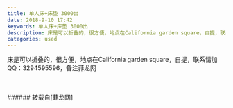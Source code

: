 ```yaml
---
title: 单人床+床垫 3000出
date: 2018-9-10 17:42
keywords: 单人床+床垫 3000出
description: 床是可以折叠的，很方便，地点在California garden square，自提，联系请加QQ：3294595596，备注菲龙网
categories: used
---
```

<td class="t_f" id="postmessage_1770022">

床是可以折叠的，很方便，地点在California garden square，自提，联系请加QQ：3294595596，备注菲龙网<br/>
<img alt="" border="0" class="zoom" data-cf-modified-17137f2df4b4b177c39e2ab1-="" file="http://www.flw.ph/data/appbyme/upload/image/201809/10/qpCg1h32HvbW.jpg" id="aimg_GeJRX" lazyloadthumb="1" onclick="" onmouseover="" src="http://www.flw.ph/data/appbyme/upload/image/201809/10/qpCg1h32HvbW.jpg"/><br/>
<br/>
<img alt="" border="0" class="zoom" data-cf-modified-17137f2df4b4b177c39e2ab1-="" file="http://www.flw.ph/data/appbyme/upload/image/201809/10/exD6FM6gVgkJ.jpg" id="aimg_a9j4C" lazyloadthumb="1" onclick="" onmouseover="" src="http://www.flw.ph/data/appbyme/upload/image/201809/10/exD6FM6gVgkJ.jpg"/><br/>
<br/>
</td>
###### 转载自[菲龙网]